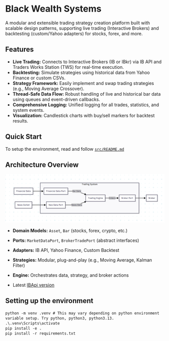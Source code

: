 # Black Wealth Systems

A modular and extensible trading strategy creation platform built with scalable design patterns, supporting live trading (Interactive Brokers) and backtesting (custom/Yahoo adapters) for stocks, forex, and more.

## Features
- **Live Trading:** Connects to Interactive Brokers (IB or IBkr) via IB API and Traders Works Station (TWS) for real-time execution.
- **Backtesting:** Simulate strategies using historical data from Yahoo Finance or custom CSVs.
- **Strategy Framework:** Easily implement and swap trading strategies (e.g., Moving Average Crossover).
- **Thread-Safe Data Flow:** Robust handling of live and historical bar data using queues and event-driven callbacks.
- **Comprehensive Logging:** Unified logging for all trades, statistics, and system events.
- **Visualization:** Candlestick charts with buy/sell markers for backtest results.

## Quick Start

To setup the environment, read and follow [`src/README.md`](src/README.md)


## Architecture Overview

![System Level View](Resources/Images/System/SystemLevelView.png)

- **Domain Models:** `Asset`, `Bar` (stocks, forex, crypto, etc.)
- **Ports:** `MarketDataPort`, `BrokerTradePort` (abstract interfaces)
- **Adapters:** IB API, Yahoo Finance, Custom Backtest
- **Strategies:** Modular, plug-and-play (e.g., Moving Average, Kalman Filter)
- **Engine:** Orchestrates data, strategy, and broker actions

- Latest [IBApi version](https://interactivebrokers.github.io/downloads/TWS%20API%20Install%201030.01.msi)

## Setting up the environment

```
python -m venv .venv # This may vary depending on python environment variable setup. Try python, python3, python3.13.
.\.venv\Scripts\activate
pip install -e .
pip install -r requirements.txt
```
